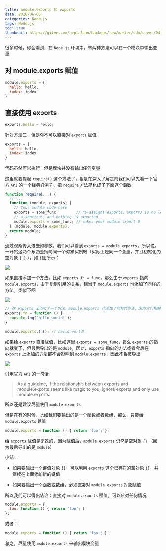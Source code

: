 ```yaml
---
title: module.exports 和 exports
date: 2018-06-05
categories: Node.js
tags: Node.js
toc: true
thumbnail: https://gitee.com/heptaluan/backups/raw/master/cdn/cover/04.jpg
---
```


很多时候，你会看到，在 `Node.js` 环境中，有两种方法可以在一个模块中输出变量

<!--more-->



## 对 module.exports 赋值

```js
module.exports = {
  hello: hello,
  index: index
}
```

## 直接使用 exports

```js
exports.hello = hello;
```

针对方法二，但是你不可以直接对 `exports` 赋值

```js
exports = {
  hello: hello,
  index: index
}
```

代码虽然可以执行，但是模块并没有输出任何变量

这里就要提起 `require()` 这个方法了，但是在深入了解之前我们可以先看一下官方 `API` 的一个经典的例子，把 `require` 方法简化成了下面这个函数

```js
function require(...) {
  // ...  
  function (module, exports) {
    // Your module code here  
    exports = some_func;        // re-assigns exports, exports is no longer  
    // a shortcut, and nothing is exported.  
    module.exports = some_func; // makes your module export 0  
  } (module, module.exports);
  return module;
}  
```


通过观察传入进去的参数，我们可以看到 `exports = module.exports`，所以说，一开始这两个东西是指向同一个对象实例的（实际上是同一个变量，并且初始化为空对象 `{ }` ），如下图所示：

![](https://gitee.com/heptaluan/backups/raw/master/cdn/node/01.png)


如果直接添加一个方法，比如 `exports.fn = func`，那么由于 `exports` 指向 `module.exports`，由于复制引用的关系，相当于 `module.exports` 也添加了同样的方法，类似下图

![](https://gitee.com/heptaluan/backups/raw/master/cdn/node/02.png)

```js
// 在 exports 上添加了一个方法，module.exports 也添加了同样的方法，因为它们指向了同样的对象实例  
exports.fn = function () { 
  console.log(`hello world!`);
}

module.exports.fn(); // hello world! 
```

如果给 `exports` 直接赋值，比如这里 `exports = some_func`，那么 `exports` 的指向就变了，但最后导出的是 `module`，因此，`exports` 指向的方法或者今后在 `exports` 上添加的方法都不会影响到 `module.exports`，因此不会被导出

![](https://gitee.com/heptaluan/backups/raw/master/cdn/node/03.png)


引用官方 `API` 的一句话

> As a guideline, if the relationship between exports and module.exports seems like magic to you, ignore exports and only use module.exports.

所以还是建议尽量使用 `module.exports`


但是在有的时候，比如我们要输出的是一个函数或者数组，那么，只能给 `module.exports` 赋值

```js
module.exports = function () { return 'foo'; };
```

给 `exports` 赋值是无效的，因为赋值后，`module.exports` 仍然是空对象 `{}` （因为最后导出的是 `module`）


小结：

* 如果要输出一个键值对象 `{}`，可以利用 `exports` 这个已存在的空对象 `{}`，并继续在上面添加新的键值

* 如果要输出一个函数或数组，必须直接对 `module.exports` 对象赋值

所以我们可以得出结论：直接对 `module.exports` 赋值，可以应对任何情况

```js
module.exports = {
  foo: function () { return 'foo'; }
};
```

或者：

```js
module.exports = function () { return 'foo'; };
```

总之，尽量使用 `module.exports` 来输出模块变量



